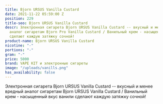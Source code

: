```yaml
---
title: Bjorn URSUS Vanilla Custard
date: 2021-11-22 05:59:00 Z
position: 229
title-seo: Bjorn URSUS Vanilla Custard
descr: Электронная сигарета Bjorn URSUS Vanilla Custard -- вкусный и менее вредный
  аналог сигаретам Bjorn Pro Vanilla Custard / Ванильный крем - насыщенный вкус ванили
  сделают каждую затяжку сочной!
product-name: Bjorn URSUS Vanilla Custard
nicotine: "-"
portions: "-"
gram: "-"
price: 5000
brand: VAPE KIT и электронные сигареты
image: "/uploads/vanills.png"
has_availability: false
---
```


Электронная сигарета Bjorn URSUS Vanilla Custard -- вкусный и менее вредный аналог сигаретам Bjorn URSUS Vanilla Custard / Ванильный крем - насыщенный вкус ванили сделают каждую затяжку сочной!